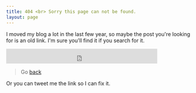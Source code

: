 ```yaml
---
title: 404 <br> Sorry this page can not be found.
layout: page
---
```


I moved my blog a lot in the last few year, so maybe the post you're looking for is an old link. I'm sure you'll find it if you search for it.

<iframe src="https://duckduckgo.com/search.html?site=blog.marcomonteiro.net&prefill=Search" style="overflow:hidden;margin:0;padding:0;width:408px;height:40px;" frameborder="0"></iframe>

> Go [back]({{site.baseurl}}/)

Or you can tweet me the link so I can fix it.